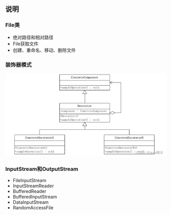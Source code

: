 ## 说明

### File类
- 绝对路径和相对路径
- File获取文件
- 创建、重命名、移动、删除文件

### 装饰器模式

![alt 装饰器模式](img/decorator.png)

### InputStream和OutputStream
- FileInputStream
- InputStreamReader
- BufferedReader
- BufferedInputStream
- DataInputStream
- RandomAccessFile
